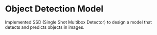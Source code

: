 # Object Detection Model

Implemented SSD (Single Shot Multibox Detector) to design a model that detects and predicts objects in images.

